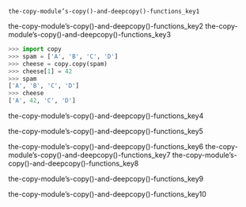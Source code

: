 ```ngMeta
the-copy-module’s-copy()-and-deepcopy()-functions_key1
```

the-copy-module’s-copy()-and-deepcopy()-functions_key2
the-copy-module’s-copy()-and-deepcopy()-functions_key3


```python
>>> import copy
>>> spam = ['A', 'B', 'C', 'D']
>>> cheese = copy.copy(spam)
>>> cheese[1] = 42
>>> spam
['A', 'B', 'C', 'D']
>>> cheese
['A', 42, 'C', 'D']
```
the-copy-module’s-copy()-and-deepcopy()-functions_key4


the-copy-module’s-copy()-and-deepcopy()-functions_key5


the-copy-module’s-copy()-and-deepcopy()-functions_key6
the-copy-module’s-copy()-and-deepcopy()-functions_key7
the-copy-module’s-copy()-and-deepcopy()-functions_key8


the-copy-module’s-copy()-and-deepcopy()-functions_key9


the-copy-module’s-copy()-and-deepcopy()-functions_key10
